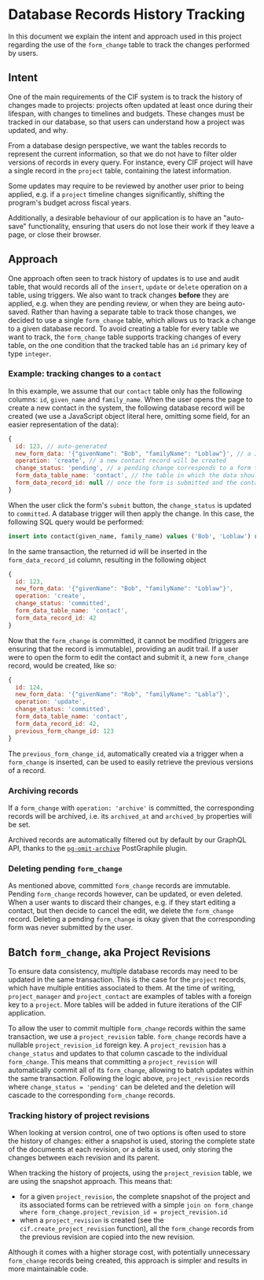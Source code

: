 # Database Records History Tracking

In this document we explain the intent and approach used in this project regarding the use of the `form_change` table to track the changes performed by users.

## Intent

One of the main requirements of the CIF system is to track the history of changes made to projects: projects often updated at least once during their lifespan, with changes to timelines and budgets. These changes must be tracked in our database, so that users can understand how a project was updated, and why.

From a database design perspective, we want the tables records to represent the current information, so that we do not have to filter older versions of records in every query. For instance, every CIF project will have a single record in the `project` table, containing the latest information.

Some updates may require to be reviewed by another user prior to being applied, e.g. if a `project` timeline changes significantly, shifting the program's budget across fiscal years.

Additionally, a desirable behaviour of our application is to have an "auto-save" functionality, ensuring that users do not lose their work if they leave a page, or close their browser.

## Approach

One approach often seen to track history of updates is to use and audit table, that would records all of the `insert`, `update` or `delete` operation on a table, using triggers. We also want to track changes **before** they are applied, e.g. when they are pending review, or when they are being auto-saved. Rather than having a separate table to track those changes, we decided to use a single `form_change` table, which allows us to track a change to a given database record. To avoid creating a table for every table we want to track, the `form_change` table supports tracking changes of every table, on the one condition that the tracked table has an `id` primary key of type `integer`.

### Example: tracking changes to a `contact`

In this example, we assume that our `contact` table only has the following columns: `id`, `given_name` and `family_name`.
When the user opens the page to create a new contact in the system, the following database record will be created (we use a JavaScript object literal here, omitting some field, for an easier representation of the data):

```js
{
  id: 123, // auto-generated
  new_form_data: '{"givenName": "Bob", "familyName": "Loblaw"}', // a JSON, camelCase representation of the data, for easy use with front-end form libraries
  operation: 'create', // a new contact record will be created
  change_status: 'pending', // a pending change corresponds to a form that the user has not submitted yet
  form_data_table_name: 'contact', // the table in which the data should be inserted
  form_data_record_id: null // once the form is submitted and the contact is created, this will be populated
}
```

When the user click the form's `submit` button, the `change_status` is updated to `committed`. A database trigger will then apply the change. In this case, the following SQL query would be performed:

```sql
insert into contact(given_name, family_name) values ('Bob', 'Loblaw') returning id;
```

In the same transaction, the returned id will be inserted in the `form_data_record_id` column, resulting in the following object

```js
{
  id: 123,
  new_form_data: '{"givenName": "Bob", "familyName": "Loblaw"}',
  operation: 'create',
  change_status: 'committed',
  form_data_table_name: 'contact',
  form_data_record_id: 42
}
```

Now that the `form_change` is committed, it cannot be modified (triggers are ensuring that the record is immutable), providing an audit trail. If a user were to open the form to edit the contact and submit it, a new `form_change` record, would be created, like so:

```js
{
  id: 124,
  new_form_data: '{"givenName": "Rob", "familyName": "Labla"}',
  operation: 'update',
  change_status: 'committed',
  form_data_table_name: 'contact',
  form_data_record_id: 42,
  previous_form_change_id: 123
}
```

The `previous_form_change_id`, automatically created via a trigger when a `form_change` is inserted, can be used to easily retrieve the previous versions of a record.

### Archiving records

If a `form_change` with `operation: 'archive'` is committed, the corresponding records will be archived, i.e. its `archived_at` and `archived_by` properties will be set.

Archived records are automatically filtered out by default by our GraphQL API, thanks to the [`pg-omit-archive`](https://github.com/graphile-contrib/pg-omit-archived) PostGraphile plugin.

### Deleting pending `form_change`

As mentioned above, committed `form_change` records are immutable. Pending `form_change` records however, can be updated, or even deleted. When a user wants to discard their changes, e.g. if they start editing a contact, but then decide to cancel the edit, we delete the `form_change` record. Deleting a pending `form_change` is okay given that the corresponding form was never submitted by the user.

## Batch `form_change`, aka Project Revisions

To ensure data consistency, multiple database records may need to be updated in the same transaction. This is the case for the `project` records, which have multiple entities associated to them. At the time of writing, `project_manager` and `project_contact` are examples of tables with a foreign key to a `project`. More tables will be added in future iterations of the CIF application.

To allow the user to commit multiple `form_change` records within the same transaction, we use a `project_revision` table. `form_change` records have a nullable `project_revision_id` foreign key. A `project_revision` has a `change_status` and updates to that column cascade to the individual `form_change`. This means that committing a `project_revision` will automatically commit all of its `form_change`, allowing to batch updates within the same transaction. Following the logic above, `project_revision` records where `change_status = 'pending'` can be deleted and the deletion will cascade to the corresponding `form_change` records.

### Tracking history of project revisions

When looking at version control, one of two options is often used to store the history of changes: either a snapshot is used, storing the complete state of the documents at each revision, or a delta is used, only storing the changes between each revision and its parent.

When tracking the history of projects, using the `project_revision` table, we are using the snapshot approach. This means that:

- for a given `project_revision`, the complete snapshot of the project and its associated forms can be retrieved with a simple `join on form_change where form_change.project_revision_id = project_revision.id`
- when a `project_revision` is created (see the `cif.create_project_revision` function), all the `form_change` records from the previous revision are copied into the new revision.

Although it comes with a higher storage cost, with potentially unnecessary `form_change` records being created, this approach is simpler and results in more maintainable code.
